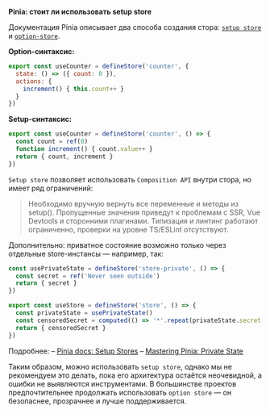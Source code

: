 **Pinia: стоит ли использовать setup store**

Документация Pinia описывает два способа создания стора: [`setup store`](https://pinia.vuejs.org/core-concepts/#Setup-Stores) и [`option-store`](https://pinia.vuejs.org/core-concepts/#Option-Stores).

**Option-синтаксис:**

```js
export const useCounter = defineStore('counter', {
  state: () => ({ count: 0 }),
  actions: {
    increment() { this.count++ }
  }
})
```

**Setup-синтаксис:**

```js
export const useCounter = defineStore('counter', () => {
  const count = ref(0)
  function increment() { count.value++ }
  return { count, increment }
})
```

`Setup store` позволяет использовать `Composition API` внутри стора, но имеет ряд ограничений:
> Необходимо вручную вернуть все переменные и методы из setup().
> Пропущенные значения приведут к проблемам с SSR, Vue Devtools и сторонними плагинами.
> Типизация и линтинг работают ограниченно, проверки на уровне TS/ESLint отсутствуют.

Дополнительно: приватное состояние возможно только через отдельные store-инстансы — например, так:

```js
const usePrivateState = defineStore('store-private', () => {
  const secret = ref('Never seen outside')
  return { secret }
})

export const useStore = defineStore('store', () => {
  const privateState = usePrivateState()
  const censoredSecret = computed(() => '*'.repeat(privateState.secret.length))
  return { censoredSecret }
})
```

Подробнее:
– [Pinia docs: Setup Stores](https://pinia.vuejs.org/core-concepts/#setup-stores)
– [Mastering Pinia: Private State](https://masteringpinia.com/blog/how-to-create-private-state-in-stores)

Таким образом, можно использовать `setup store`, однако мы не рекомендуем это делать, пока его архитектура остаётся неочевидной, а ошибки не выявляются инструментами.
В большинстве проектов предпочтительнее продолжать использовать `option store` — он безопаснее, прозрачнее и лучше поддерживается.
